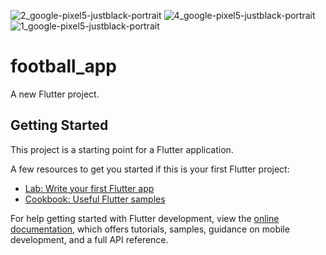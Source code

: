 ![2_google-pixel5-justblack-portrait](https://github.com/Mudassar41/football_app/assets/83106725/74341829-ac4b-4905-83f2-d18d94f760fe)
![4_google-pixel5-justblack-portrait](https://github.com/Mudassar41/football_app/assets/83106725/432fb4a7-4bb5-4960-8b67-b6a441932bb5)
![1_google-pixel5-justblack-portrait](https://github.com/Mudassar41/football_app/assets/83106725/2a6f3677-e3f0-4ca4-b4db-03f0e7008771)


# football_app

A new Flutter project.

## Getting Started

This project is a starting point for a Flutter application.

A few resources to get you started if this is your first Flutter project:

- [Lab: Write your first Flutter app](https://docs.flutter.dev/get-started/codelab)
- [Cookbook: Useful Flutter samples](https://docs.flutter.dev/cookbook)

For help getting started with Flutter development, view the
[online documentation](https://docs.flutter.dev/), which offers tutorials,
samples, guidance on mobile development, and a full API reference.
